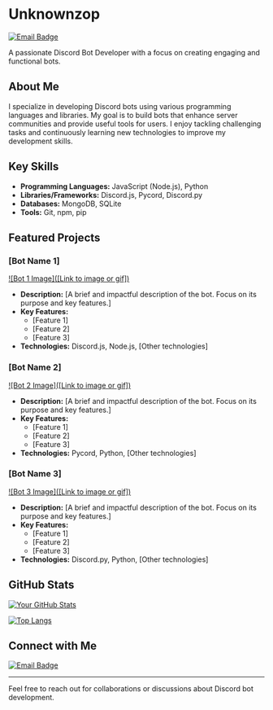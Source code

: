 
# Unknownzop

[![Email Badge](https://img.shields.io/badge/Email-Contact-blue?style=for-the-badge&logo=gmail&logoColor=white)](mailto:editunknownz@gmail.com)

A passionate Discord Bot Developer with a focus on creating engaging and functional bots.

## About Me

I specialize in developing Discord bots using various programming languages and libraries. My goal is to build bots that enhance server communities and provide useful tools for users. I enjoy tackling challenging tasks and continuously learning new technologies to improve my development skills.

## Key Skills

* **Programming Languages:** JavaScript (Node.js), Python
* **Libraries/Frameworks:** Discord.js, Pycord, Discord.py
* **Databases:** MongoDB, SQLite
* **Tools:** Git, npm, pip

## Featured Projects

### [Bot Name 1]

[![Bot 1 Image]([Link to image or gif])](https://github.com/unknownzop/[Bot-Repository-Name])

* **Description:** [A brief and impactful description of the bot. Focus on its purpose and key features.]
* **Key Features:**
    * [Feature 1]
    * [Feature 2]
    * [Feature 3]
* **Technologies:** Discord.js, Node.js, [Other technologies]

### [Bot Name 2]

[![Bot 2 Image]([Link to image or gif])](https://github.com/unknownzop/[Bot-Repository-Name])

* **Description:** [A brief and impactful description of the bot. Focus on its purpose and key features.]
* **Key Features:**
    * [Feature 1]
    * [Feature 2]
    * [Feature 3]
* **Technologies:** Pycord, Python, [Other technologies]

### [Bot Name 3]

[![Bot 3 Image]([Link to image or gif])](https://github.com/unknownzop/[Bot-Repository-Name])

* **Description:** [A brief and impactful description of the bot. Focus on its purpose and key features.]
* **Key Features:**
    * [Feature 1]
    * [Feature 2]
    * [Feature 3]
* **Technologies:** Discord.py, Python, [Other technologies]

## GitHub Stats

[![Your GitHub Stats](https://github-readme-stats.vercel.app/api?username=unknownzop&show_icons=true&theme=radical)](https://github.com/unknownzop)

[![Top Langs](https://github-readme-stats.vercel.app/api/top-langs/?username=unknownzop&layout=compact)](https://github.com/unknownzop)

## Connect with Me

[![Email Badge](https://img.shields.io/badge/Email-Contact-blue?style=for-the-badge&logo=gmail&logoColor=white)](mailto:editunknownz@gmail.com)

---

Feel free to reach out for collaborations or discussions about Discord bot development.
